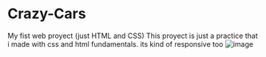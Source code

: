 # Crazy-Cars
My fist web proyect (just HTML and CSS)
This proyect is just a practice that i made with css and html fundamentals. its kind of responsive too
![image](https://user-images.githubusercontent.com/122651755/234460098-e5ae17dd-9f41-4a63-8030-623eb1668438.png)
